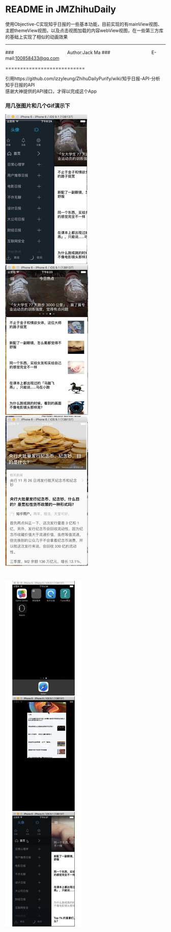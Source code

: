 README in JMZhihuDaily
===========================
使用Objective-C实现知乎日报的一些基本功能，目前实现的有mainView视图、主题themeView视图，以及点击视图加载的内容webView视图，在一些第三方库的基础上实现了相似的动画效果

****
###　　　　　　　　　　　　Author:Jack Ma
###　　　　　　　　　 E-mail:100858433@qq.com

===========================

引用https://github.com/izzyleung/ZhihuDailyPurify/wiki/知乎日报-API-分析 知乎日报的API <br>
感谢大神提供的API接口，才得以完成这个App
###		用几张图片和几个Gif演示下
![](https://github.com/Jack--Ma/JMZhihuDaily/blob/master/Pic1.png)
![](https://github.com/Jack--Ma/JMZhihuDaily/blob/master/Pic2.png)
![](https://github.com/Jack--Ma/JMZhihuDaily/blob/master/Pic3.png)

<br>

![](https://github.com/Jack--Ma/JMZhihuDaily/blob/master/Demo1.gif) <br>
![](https://github.com/Jack--Ma/JMZhihuDaily/blob/master/Demo2.gif) <br>
![](https://github.com/Jack--Ma/JMZhihuDaily/blob/master/Demo3.gif)
